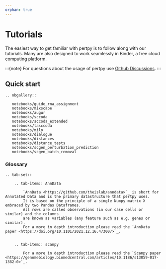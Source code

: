 ```yaml
---
orphan: true
---
```


# Tutorials

The easiest way to get familiar with pertpy is to follow along with our tutorials.
Many are also designed to work seamlessly in Binder, a free cloud computing platform.

:::{note}
For questions about the usage of pertpy use [Github Discussions].
:::

## Quick start

```{eval-rst}
.. nbgallery::

   notebooks/guide_rna_assignment
   notebooks/mixscape
   notebooks/augur
   notebooks/sccoda
   notebooks/sccoda_extended
   notebooks/tasccoda
   notebooks/milo
   notebooks/dialogue
   notebooks/distances
   notebooks/distance_tests
   notebooks/scgen_perturbation_prediction
   notebooks/scgen_batch_removal
```

### Glossary

```{eval-rst}
.. tab-set::

    .. tab-item:: AnnData

        `AnnData <https://github.com/theislab/anndata>`_ is short for Annotated Data and is the primary datastructure that pertpy uses.
        It is based on the principle of a single Numpy matrix X embraced by two Pandas Dataframes.
        All rows are called observations (in our case cells or similar) and the columns
        are known as variables (any feature such as e.g. genes or similar).
        For a more in depth introduction please read the `AnnData paper <https://doi.org/10.1101/2021.12.16.473007>`_.


    .. tab-item:: scanpy

        For a more in depth introduction please read the `Scanpy paper <https://genomebiology.biomedcentral.com/articles/10.1186/s13059-017-1382-0>`_.
```

[github discussions]: https://github.com/theislab/pertpy/discussions
